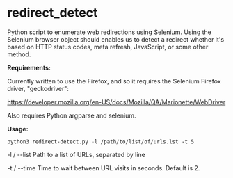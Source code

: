 # redirect_detect
Python script to enumerate web redirections using Selenium.
Using the Selenium browser object should enables us to detect a redirect whether it's based on HTTP status codes, meta refresh, JavaScript, or some other method.

**Requirements:**

Currently written to use the Firefox, and so it requires the Selenium Firefox driver, "geckodriver": 

https://developer.mozilla.org/en-US/docs/Mozilla/QA/Marionette/WebDriver 

Also requires Python argparse and selenium.

**Usage:**

 ```python3 redirect-detect.py -l /path/to/list/of/urls.lst -t 5```

-l / --list Path to a list of URLs, separated by line

-t / --time Time to wait between URL visits in seconds. Default is 2.
